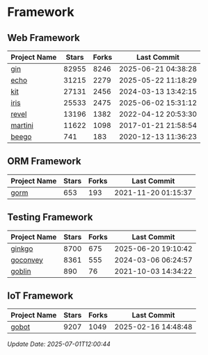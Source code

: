 # Framework

## Web Framework
| Project Name | Stars | Forks | Last Commit |
| ------------ | ----- | ----- | ----------- |
| [gin](https://github.com/gin-gonic/gin) | 82955 | 8246 | 2025-06-21 04:38:28 |
| [echo](https://github.com/labstack/echo) | 31215 | 2279 | 2025-05-22 11:18:29 |
| [kit](https://github.com/go-kit/kit) | 27131 | 2456 | 2024-03-13 13:42:15 |
| [iris](https://github.com/kataras/iris) | 25533 | 2475 | 2025-06-02 15:31:12 |
| [revel](https://github.com/revel/revel) | 13196 | 1382 | 2022-04-12 20:53:30 |
| [martini](https://github.com/go-martini/martini) | 11622 | 1098 | 2017-01-21 21:58:54 |
| [beego](https://github.com/astaxie/beego) | 741 | 183 | 2020-12-13 11:36:23 |

## ORM Framework
| Project Name | Stars | Forks | Last Commit |
| ------------ | ----- | ----- | ----------- |
| [gorm](https://github.com/jinzhu/gorm) | 653 | 193 | 2021-11-20 01:15:37 |

## Testing Framework
| Project Name | Stars | Forks | Last Commit |
| ------------ | ----- | ----- | ----------- |
| [ginkgo](https://github.com/onsi/ginkgo) | 8700 | 675 | 2025-06-20 19:10:42 |
| [goconvey](https://github.com/smartystreets/goconvey) | 8361 | 555 | 2024-03-06 06:24:57 |
| [goblin](https://github.com/franela/goblin) | 890 | 76 | 2021-10-03 14:34:22 |

## IoT Framework
| Project Name | Stars | Forks | Last Commit |
| ------------ | ----- | ----- | ----------- |
| [gobot](https://github.com/hybridgroup/gobot) | 9207 | 1049 | 2025-02-16 14:48:48 |

*Update Date: 2025-07-01T12:00:44*